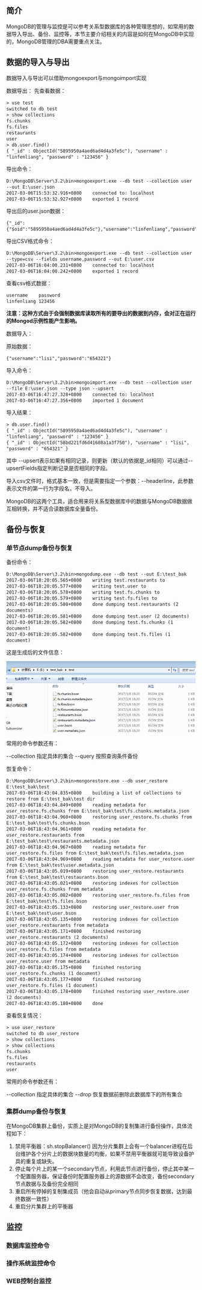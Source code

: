 ## 简介

MongoDB的管理与监控是可以参考关系型数据库的各种管理思想的，如常用的数据导入导出、备份、监控等，本节主要介绍相关的内容是如何在MongoDB中实现的，MongoDB管理的DBA需要重点关注。

## 数据的导入与导出
数据导入与导出可以借助mongoexport与mongoimport实现

数据导出：
先查看数据：



```
> use test
switched to db test
> show collections
fs.chunks
fs.files
restaurants
user
> db.user.find()
{ "_id" : ObjectId("5895950a4aed6ad4d4a3fe5c"), "username" : "linfenliang", "password" : "123456" }
```

导出命令：



```
D:\MongoDB\Server\3.2\bin>mongoexport.exe --db test --collection user --out E:\user.json
2017-03-06T15:53:32.916+0800    connected to: localhost
2017-03-06T15:53:32.927+0800    exported 1 record
```

导出后的user.json数据：


```
{"_id":{"$oid":"5895950a4aed6ad4d4a3fe5c"},"username":"linfenliang","password":"123456"}
```

导出CSV格式命令：



```
D:\MongoDB\Server\3.2\bin>mongoexport.exe --db test --collection user --type=csv --fields username,password --out E:\user.csv
2017-03-06T16:04:00.231+0800    connected to: localhost
2017-03-06T16:04:00.242+0800    exported 1 record
```

查看csv格式数据：


```
username	password
linfenliang	123456

```
**注意：这种方式由于会强制数据库读取所有的要导出的数据到内存，会对正在运行的Mongod示例性能产生影响。**

数据导入：

原始数据：



```
{"username":"lisi","password":"654321"}
```

导入命令：

```
D:\MongoDB\Server\3.2\bin>mongoimport.exe --db test --collection user --file E:\user.json --type json --upsert
2017-03-06T16:47:27.328+0800    connected to: localhost
2017-03-06T16:47:27.356+0800    imported 1 document
```

导入结果：


```
> db.user.find()
{ "_id" : ObjectId("5895950a4aed6ad4d4a3fe5c"), "username" : "linfenliang", "password" : "123456" }
{ "_id" : ObjectId("58bd221fd6d41608a1a3f750"), "username" : "lisi", "password" : "654321" }
```

其中 --upsert表示如果有相同记录，则更新（默认的依据是_id相同）可以通过--upsertFields指定判断记录是否相同的字段。

导入csv文件时，格式基本一致，但是需要指定一个参数：--headerline，此参数表示文件的第一行为字段名，不导入。

MongoDB的这两个工具，适合用来将关系型数据库中的数据与MongoDB数据做互相转换，并不适合读数据库全量备份。








## 备份与恢复



### 单节点dump备份与恢复

备份命令：



```
D:\MongoDB\Server\3.2\bin>mongodump.exe --db test --out E:\test_bak
2017-03-06T18:20:05.565+0800    writing test.restaurants to
2017-03-06T18:20:05.577+0800    writing test.user to
2017-03-06T18:20:05.578+0800    writing test.fs.chunks to
2017-03-06T18:20:05.579+0800    writing test.fs.files to
2017-03-06T18:20:05.580+0800    done dumping test.restaurants (2 documents)
2017-03-06T18:20:05.581+0800    done dumping test.user (2 documents)
2017-03-06T18:20:05.582+0800    done dumping test.fs.chunks (1 document)
2017-03-06T18:20:05.582+0800    done dumping test.fs.files (1 document)
```
这是生成后的文件信息：

![](/assets/dump_image.png)

常用的命令参数还有：

--collection 指定具体的集合
--query 按照查询条件备份

恢复命令：



```
D:\MongoDB\Server\3.2\bin>mongorestore.exe --db user_restore E:\test_bak\test
2017-03-06T18:43:04.835+0800    building a list of collections to restore from E:\test_bak\test dir
2017-03-06T18:43:04.849+0800    reading metadata for user_restore.fs.chunks from E:\test_bak\test\fs.chunks.metadata.json
2017-03-06T18:43:04.960+0800    restoring user_restore.fs.chunks from E:\test_bak\test\fs.chunks.bson
2017-03-06T18:43:04.961+0800    reading metadata for user_restore.restaurants from E:\test_bak\test\restaurants.metadata.json
2017-03-06T18:43:04.967+0800    reading metadata for user_restore.fs.files from E:\test_bak\test\fs.files.metadata.json
2017-03-06T18:43:04.969+0800    reading metadata for user_restore.user from E:\test_bak\test\user.metadata.json
2017-03-06T18:43:05.019+0800    restoring user_restore.restaurants from E:\test_bak\test\restaurants.bson
2017-03-06T18:43:05.021+0800    restoring indexes for collection user_restore.fs.chunks from metadata
2017-03-06T18:43:05.082+0800    restoring user_restore.fs.files from E:\test_bak\test\fs.files.bson
2017-03-06T18:43:05.133+0800    restoring user_restore.user from E:\test_bak\test\user.bson
2017-03-06T18:43:05.135+0800    restoring indexes for collection user_restore.restaurants from metadata
2017-03-06T18:43:05.171+0800    finished restoring user_restore.restaurants (2 documents)
2017-03-06T18:43:05.172+0800    restoring indexes for collection user_restore.fs.files from metadata
2017-03-06T18:43:05.174+0800    restoring indexes for collection user_restore.user from metadata
2017-03-06T18:43:05.175+0800    finished restoring user_restore.fs.chunks (1 document)
2017-03-06T18:43:05.177+0800    finished restoring user_restore.fs.files (1 document)
2017-03-06T18:43:05.178+0800    finished restoring user_restore.user (2 documents)
2017-03-06T18:43:05.180+0800    done
```

查看恢复情况：



```
> use user_restore
switched to db user_restore
> show collections
> show collections
fs.chunks
fs.files
restaurants
user
```
常用的命令参数还有：

--collection 指定具体的集合
--drop 恢复数据前删除此数据库下的所有集合





### 集群dump备份与恢复

在MongoDB集群上备份，实质上是对MongoDB的复制集进行备份操作，具体流程如下：

1. 禁用平衡器：sh.stopBalancer()
因为分片集群上会有一个balancer进程在后台维护各个分片上的数据块数量的均衡，如果不禁用平衡器就可能导致设备护具的重复或缺失。
2. 停止每个片上的某一个secondary节点，利用此节点进行备份，停止其中某一个配置服务器，保证备份时配置服务器上的源数据不会改变，备份secondary节点数据与及备份完全相同
3. 重启所有停掉的复制集成员（他会自动从primary节点同步恢复数据，达到最终数据一致性）
4. 重启分片集群上的平衡器

## 监控

### 数据库监控命令

### 操作系统监控命令

### WEB控制台监控
